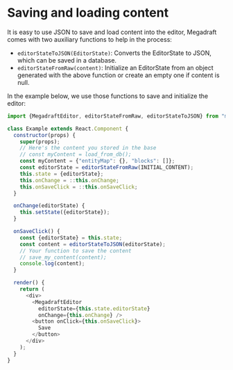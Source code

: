 # Saving and loading content

It is easy to use JSON to save and load content into the editor, Megadraft
comes with two auxiliary functions to help in the process:

- `editorStateToJSON(EditorState)`: Converts the EditorState to JSON, which
can be saved in a database.
- `editorStateFromRaw(content)`: Initialize an EditorState from an object
generated with the above function or create an empty one if content is null.

In the example below, we use those functions to save and initialize the editor:

```js
import {MegadraftEditor, editorStateFromRaw, editorStateToJSON} from "megadraft";

class Example extends React.Component {
  constructor(props) {
    super(props);
    // Here's the content you stored in the base
    // const myContent = load_from_db();
    const myContent = {"entityMap": {}, "blocks": []};
    const editorState = editorStateFromRaw(INITIAL_CONTENT);
    this.state = {editorState};
    this.onChange = ::this.onChange;
    this.onSaveClick = ::this.onSaveClick;
  }

  onChange(editorState) {
    this.setState({editorState});
  }

  onSaveClick() {
    const {editorState} = this.state;
    const content = editorStateToJSON(editorState);
    // Your function to save the content
    // save_my_content(content);
    console.log(content);
  }

  render() {
    return (
      <div>
        <MegadraftEditor
          editorState={this.state.editorState}
          onChange={this.onChange} />
        <button onClick={this.onSaveClick}>
          Save
        </button>
      </div>
    );
  }
}

```

